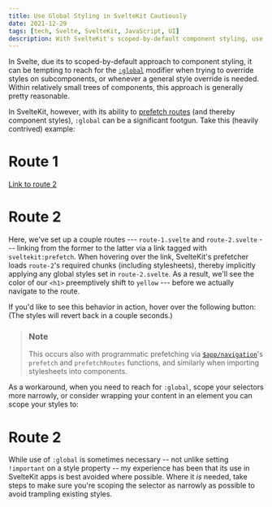 ```yaml
---
title: Use Global Styling in SvelteKit Cautiously
date: 2021-12-29
tags: [tech, Svelte, SvelteKit, JavaScript, UI]
description: With SvelteKit's scoped-by-default component styling, use of :global can be used as an effective escape hatch. But it's not without caveats.
---
```


<script>
  import CodeBlock from '$lib/components/CodeBlock.svelte'

  import GlobalSwitchButton from '$lib/components/posts/GlobalSwitchButton.svelte'
</script>

In Svelte, due its to scoped-by-default approach to component styling, it can be tempting to reach for the [`:global`](https://svelte.dev/docs#style) modifier when trying to override styles on subcomponents, or whenever a general style override is needed. Within relatively small trees of components, this approach is generally pretty reasonable.

In SvelteKit, however, with its ability to [prefetch routes](https://kit.svelte.dev/docs#anchor-options-sveltekit-prefetch) (and thereby component styles), `:global` can be a significant footgun. Take this (heavily contrived) example:

<CodeBlock filename="route-1.svelte" lang="svelte" escape-content>
  <h1>Route 1</h1>
  <a href="/route-2" sveltekit:prefetch>Link to route 2</a>
</CodeBlock>

<CodeBlock filename="route-2.svelte" lang="svelte" escape-content>
  <h1>Route 2</h1>

  <style>
    :global(h1) {
      color: yellow;
    }
  </style>
</CodeBlock>

Here, we've set up a couple routes --- `route-1.svelte` and `route-2.svelte` --- linking from the former to the latter via a link tagged with `sveltekit:prefetch`. When hovering over the link, SvelteKit's prefetcher loads `route-2`'s required chunks (including stylesheets), thereby implicitly applying any global styles set in `route-2.svelte`. As a result, we'll see the color of our `<h1>` preemptively shift to `yellow` --- before we actually navigate to the route.

If you'd like to see this behavior in action, hover over the following button: (The styles will revert back in a couple seconds.)

<GlobalSwitchButton />

> ### Note
> This occurs also with programmatic prefetching via [`$app/navigation`](https://kit.svelte.dev/docs#modules-$app-navigation)'s `prefetch` and `prefetchRoutes` functions, and similarly when importing stylesheets into components.

As a workaround, when you need to reach for `:global`, scope your selectors more narrowly, or consider wrapping your content in an element you can scope your styles to:

<CodeBlock filename="route-2-fixed.svelte" lang="svelte" escape-content>
  <div id="container">
    <h1>Route 2</h1>
  </div>

  <style>
    :global(#container > h1) {
      color: yellow;
    }
  </style>
</CodeBlock>

While use of `:global` is sometimes necessary -- not unlike setting `!important` on a style property -- my experience has been that its use in SvelteKit apps is best avoided where possible. Where it _is_ needed, take steps to make sure you're scoping the selector as narrowly as possible to avoid trampling existing styles.